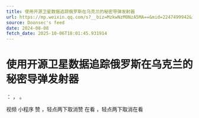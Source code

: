 ```yaml
---
title: 使用开源卫星数据追踪俄罗斯在乌克兰的秘密导弹发射器
url: https://mp.weixin.qq.com/s?__biz=MzkwNzM0NzA5MA==&mid=2247499942&idx=1&sn=11aa3940230e03e427c3716085a13348
source: Doonsec's feed
date: 2024-08-08
fetch_date: 2025-10-06T18:01:45.931914
---
```


# 使用开源卫星数据追踪俄罗斯在乌克兰的秘密导弹发射器

：
，
。

视频
小程序
赞
，轻点两下取消赞
在看
，轻点两下取消在看